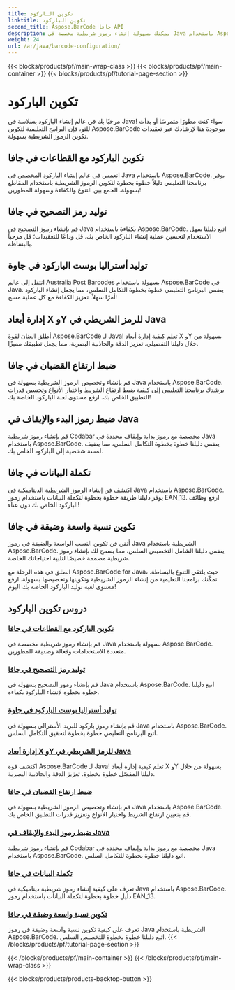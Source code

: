 ```yaml
---
title: تكوين الباركود
linktitle: تكوين الباركود
second_title: Aspose.BarCode جافا API
description: يمكنك بسهولة إنشاء رموز شريطية مخصصة في Java باستخدام Aspose.BarCode. يمكنك تعزيز الكفاءة وسهولة التطوير من خلال برامجنا التعليمية المتنوعة.
weight: 24
url: /ar/java/barcode-configuration/
---
```


{{< blocks/products/pf/main-wrap-class >}}
{{< blocks/products/pf/main-container >}}
{{< blocks/products/pf/tutorial-page-section >}}

# تكوين الباركود


مرحبًا بك في عالم إنشاء الباركود بسلاسة في Java! سواء كنت مطورًا متمرسًا أو بدأت للتو، فإن البرامج التعليمية لتكوين Aspose.BarCode موجودة هنا لإرشادك عبر تعقيدات تكوين الرموز الشريطية بسهولة.

## تكوين الباركود مع القطاعات في جافا

انغمس في عالم إنشاء الباركود المخصص في Java باستخدام Aspose.BarCode. يوفر برنامجنا التعليمي دليلاً خطوة بخطوة لتكوين الرموز الشريطية باستخدام المقاطع بسهولة. الجمع بين التنوع والكفاءة وسهولة المطورين!

## توليد رمز التصحيح في جافا

قم بإنشاء رموز التصحيح في Java بكفاءة باستخدام Aspose.BarCode. اتبع دليلنا سهل الاستخدام لتحسين عملية إنشاء الباركود الخاص بك. قل وداعًا للتعقيدات؛ قل مرحباً بالبساطة.

## توليد أستراليا بوست الباركود في جاوة

انتقل إلى عالم Australia Post Barcodes بسهولة باستخدام Aspose.BarCode في Java. يضمن البرنامج التعليمي خطوة بخطوة التكامل السلس، مما يجعل إنشاء الباركود أمرًا سهلاً. تعزيز الكفاءة مع كل عملية مسح!

## إدارة أبعاد X وY للرمز الشريطي في Java

أطلق العنان لقوة Aspose.BarCode لـ Java! تعلم كيفية إدارة أبعاد X وY بسهولة من خلال دليلنا التفصيلي. تعزيز الدقة والجاذبية البصرية، مما يجعل تطبيقك مميزًا.

## ضبط ارتفاع القضبان في جافا

قم بإنشاء وتخصيص الرموز الشريطية بسهولة في Java باستخدام Aspose.BarCode. يرشدك برنامجنا التعليمي إلى كيفية ضبط ارتفاع الشريط واختيار الأنواع وتحسين قدرات التطبيق الخاص بك. ارفع مستوى لعبة الباركود الخاصة بك!

## ضبط رموز البدء والإيقاف في Java

قم بإنشاء رموز شريطية Codabar مخصصة مع رموز بداية وإيقاف محددة في Java باستخدام Aspose.BarCode. يضمن دليلنا خطوة بخطوة التكامل السلس، مما يضيف لمسة شخصية إلى الباركود الخاص بك.

## تكملة البيانات في جافا

اكتشف فن إنشاء الرموز الشريطية الديناميكية في Java باستخدام Aspose.BarCode. يوفر دليلنا طريقة خطوة بخطوة لتكملة البيانات باستخدام رموز EAN_13. ارفع وظائف الباركود الخاص بك دون عناء!

## تكوين نسبة واسعة وضيقة في جافا

أتقن فن تكوين النسب الواسعة والضيقة في رموز Java الشريطية باستخدام Aspose.BarCode. يضمن دليلنا الشامل التخصيص السلس، مما يسمح لك بإنشاء رموز شريطية مصممة خصيصًا لتلبية احتياجاتك الخاصة.

انطلق في هذه الرحلة مع Aspose.BarCode for Java، حيث يلتقي التنوع بالبساطة. تمكّنك برامجنا التعليمية من إنشاء الرموز الشريطية وتكوينها وتخصيصها بسهولة. ارفع مستوى لعبة توليد الباركود الخاصة بك اليوم!
## دروس تكوين الباركود
### [تكوين الباركود مع القطاعات في جافا](./configuring-barcode-segments/)
قم بإنشاء رموز شريطية مخصصة في Java بسهولة باستخدام Aspose.BarCode. متعددة الاستخدامات وفعالة وصديقة للمطورين.
### [توليد رمز التصحيح في جافا](./generating-patch-code/)
قم بإنشاء رموز التصحيح بسهولة في Java باستخدام Aspose.BarCode. اتبع دليلنا خطوة بخطوة لإنشاء الباركود بكفاءة.
### [توليد أستراليا بوست الباركود في جاوة](./generating-australia-post-barcode/)
قم بإنشاء رموز باركود للبريد الأسترالي بسهولة في Java باستخدام Aspose.BarCode. اتبع البرنامج التعليمي خطوة بخطوة لتحقيق التكامل السلس.
### [إدارة أبعاد X وY للرمز الشريطي في Java](./managing-x-y-dimension-barcode/)
اكتشف قوة Aspose.BarCode لـ Java! تعلم كيفية إدارة أبعاد X وY بسهولة من خلال دليلنا المفصّل خطوة بخطوة. تعزيز الدقة والجاذبية البصرية.
### [ضبط ارتفاع القضبان في جافا](./setting-bars-height/)
قم بإنشاء وتخصيص الرموز الشريطية بسهولة في Java باستخدام Aspose.BarCode. قم بتعيين ارتفاع الشريط واختيار الأنواع وتعزيز قدرات التطبيق الخاص بك.
### [ضبط رموز البدء والإيقاف في Java](./setting-start-stop-symbols/)
قم بإنشاء رموز شريطية Codabar مخصصة مع رموز بداية وإيقاف محددة في Java باستخدام Aspose.BarCode. اتبع دليلنا خطوة بخطوة للتكامل السلس.
### [تكملة البيانات في جافا](./supplementing-data/)
تعرف على كيفية إنشاء رموز شريطية ديناميكية في Java باستخدام Aspose.BarCode. دليل خطوة بخطوة لتكملة البيانات باستخدام رموز EAN_13.
### [تكوين نسبة واسعة وضيقة في جافا](./configuring-wide-narrow-ratio/)
تعرف على كيفية تكوين نسبة واسعة وضيقة في رموز Java الشريطية باستخدام Aspose.BarCode. اتبع دليلنا خطوة بخطوة للتخصيص السلس.
{{< /blocks/products/pf/tutorial-page-section >}}

{{< /blocks/products/pf/main-container >}}
{{< /blocks/products/pf/main-wrap-class >}}

{{< blocks/products/products-backtop-button >}}
